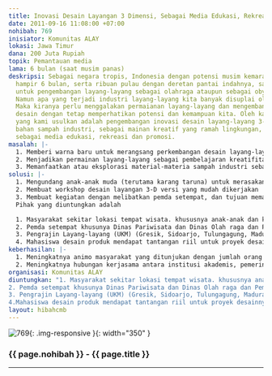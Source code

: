```yaml
---
title: Inovasi Desain Layangan 3 Dimensi, Sebagai Media Edukasi, Rekreasi dan Promosi.
date: 2011-09-16 11:08:00 +07:00
nohibah: 769
inisiator: Komunitas ALAY
lokasi: Jawa Timur
dana: 200 Juta Rupiah
topik: Pemantauan media
lama: 6 bulan (saat musim panas)
deskripsi: Sebagai negara tropis, Indonesia dengan potensi musim kemarau yang lamanya
  hampir 6 bulan, serta ribuan pulau dengan deretan pantai indahnya, sangat potensial
  untuk pengembangan layang-layang sebagai olahraga ataupun sebagai obyek wisata.
  Namun apa yang terjadi industri layang-layang kita banyak disuplai oleh negara lain.
  Maka kiranya perlu menggalakan permaianan layang-layang dan mengembangkan inovasi
  desain dengan tetap memperhatikan potensi dan kemampuan kita. Oleh karenanya, Proyek
  yang kami usulkan adalah pengembangan inovasi desain layang-layang 3-dimensi berbasis
  bahan sampah industri, sebagai mainan kreatif yang ramah lingkungan, serta menggalakannya
  sebagai media edukasi, rekreasi dan promosi.
masalah: |-
  1. Memberi warna baru untuk merangsang perkembangan desain layang-layang sebagai pembelajaran kreatifitas pada pengrajin layang-layang.
  2. Menjadikan permainan layang-layang sebagai pembelajaran kreatifitas dan ilmu pengetahuan bagi anak-anak.
  3. Memanfaatkan atau eksplorasi material-materia sampah industri sebagai bagian usaha menciptakan semangat cinta lingkungan.
solusi: |-
  1. Mengundang anak-anak muda (terutama karang taruna) untuk merasakan pengalaman bagaimana caranya menerbangkan layangan 3D.
  2. Membuat workshop desain layangan 3-D versi yang mudah dikerjakan
  3. Membuat kegiatan dengan melibatkan pemda setempat, dan tujuan memanfaatkan daya tarik layang-layang itu untuk menarik perhatian publik sehingga dapat lebih menghidupkan area publik tersebut.
  Pihak yang diuntungkan adalah

  1. Masyarakat sekitar lokasi tempat wisata. khususnya anak-anak dan keluarga.
  2. Pemda setempat khusunya Dinas Pariwisata dan Dinas Olah raga dan Pemberdayaan Kepemudaan.
  3. Pengrajin Layang-layang (UKM) (Gresik, Sidoarjo, Tulungagung, Madura, Malang) terutama daerah jatim yang mempunyai wisata pantai.
  4. Mahasiswa desain produk mendapat tantangan riil untuk proyek desainnya. (terutama Despro ITS dan Ubaya Surabaya).
keberhasilan: |-
  1. Meningkatnya animo masyarakat yang ditunjukan dengan jumlah orang yang tertarik untuk mencoba, menghadiri, dan mengikuti workshop.
  2. Meningkatnya hubungan kerjasama antara institusi akademis, pemerintahan, dan masyarakat. yang ditunjukan dengan memasukan event layangan dalam program-program pelatihan maupun program penggalangan masyarakat.
organisasi: Komunitas ALAY
diuntungkan: "1. Masyarakat sekitar lokasi tempat wisata. khususnya anak-anak dan keluarga.
2. Pemda setempat khusunya Dinas Pariwisata dan Dinas Olah raga dan Pemberdayaan Kepemudaan.
3. Pengrajin Layang-layang (UKM) (Gresik, Sidoarjo, Tulungagung, Madura, Malang) terutama daerah jatim yang mempunyai wisata pantai.
4.Mahasiswa desain produk mendapat tantangan riil untuk proyek desainnya. (terutama Despro ITS dan Ubaya Surabaya)"
layout: hibahcmb
---
```


![769](/static/img/hibahcmb/769.png){: .img-responsive }{: width="350" }

### {{ page.nohibah }} - {{ page.title }}

---
